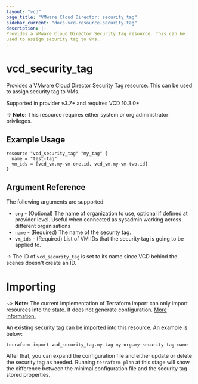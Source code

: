 ```yaml
---
layout: "vcd"
page_title: "VMware Cloud Director: security_tag"
sidebar_current: "docs-vcd-resource-security-tag"
description: |-
Provides a VMware Cloud Director Security Tag resource. This can be
used to assign security tag to VMs.
---
```


# vcd\_security\_tag

Provides a VMware Cloud Director Security Tag resource. This can be
used to assign security tag to VMs.

Supported in provider *v3.7+* and requires VCD 10.3.0+

-> **Note:** This resource requires either system or org administrator privileges.

## Example Usage

```hcl
resource "vcd_security_tag" "my_tag" {
  name = "test-tag"
  vm_ids = [vcd_vm.my-vm-one.id, vcd_vm.my-vm-two.id]
}
```
## Argument Reference

The following arguments are supported:

* `org` - (Optional) The name of organization to use, optional if defined at provider level. Useful when connected as sysadmin working across different organisations
* `name` - (Required) The name of the security tag.
* `vm_ids` - (Required) List of VM IDs that the security tag is going to be applied to.

-> The ID of `vcd_security_tag` is set to its name since VCD behind the scenes doesn't create an ID.

# Importing

~> **Note:** The current implementation of Terraform import can only import resources into the state.
It does not generate configuration. [More information.](https://www.terraform.io/docs/import/)

An existing security tag can be [imported][docs-import] into this resource. An example is below:

```
terraform import vcd_security_tag.my-tag my-org.my-security-tag-name
```

[docs-import]:https://www.terraform.io/docs/import/

After that, you can expand the configuration file and either update or delete the security tag as needed. Running `terraform plan`
at this stage will show the difference between the minimal configuration file and the security tag stored properties.
